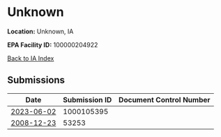 # Unknown

**Location:** Unknown, IA

**EPA Facility ID:** 100000204922

[Back to IA Index](../../index.md)

## Submissions

| Date | Submission ID | Document Control Number |
|------|--------------|-------------------------|
| [2023-06-02](submissions/1000105395.md) | 1000105395 |  |
| [2008-12-23](submissions/53253.md) | 53253 |  |
